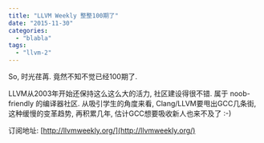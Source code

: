 ```yaml
---
title: "LLVM Weekly 整整100期了"
date: "2015-11-30"
categories: 
  - "blabla"
tags: 
  - "llvm-2"
---
```


So, 时光荏苒. 竟然不知不觉已经100期了.

LLVM从2003年开始还保持这么这么大的活力, 社区建设得很不错. 属于 noob-friendly 的编译器社区. 从吸引学生的角度来看, Clang/LLVM要甩出GCC几条街, 这种缓慢的变革趋势, 再积累几年, 估计GCC想要吸收新人也来不及了 :-)

订阅地址: [http://llvmweekly.org/](http://llvmweekly.org/)
